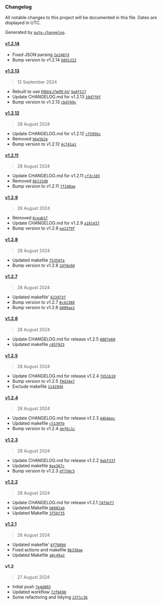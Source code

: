 ### Changelog

All notable changes to this project will be documented in this file. Dates are displayed in UTC.

Generated by [`auto-changelog`](https://github.com/CookPete/auto-changelog).

#### [v1.2.14](https://github.com/jamtur01/Weather.spoon/compare/v1.2.13...v1.2.14)

- Fixed JSON parsing [`2e2487d`](https://github.com/jamtur01/Weather.spoon/commit/2e2487df447d315e759ea9672cb4b755a5ca1639)
- Bump version to v1.2.14 [`6091222`](https://github.com/jamtur01/Weather.spoon/commit/6091222b705137556831a86282dce385cbe47439)

#### [v1.2.13](https://github.com/jamtur01/Weather.spoon/compare/v1.2.12...v1.2.13)

> 12 September 2024

- Rebuilt to use https://wttr.in/ [`9a8f517`](https://github.com/jamtur01/Weather.spoon/commit/9a8f5177c16fecf5e7dfb70d0bd03d2dadcfdcab)
- Update CHANGELOG.md for v1.2.13 [`10d7f0f`](https://github.com/jamtur01/Weather.spoon/commit/10d7f0fd1372efa86f7204f0b68b011cd5299cdf)
- Bump version to v1.2.13 [`cbd749c`](https://github.com/jamtur01/Weather.spoon/commit/cbd749c9efd2159107dfe1b390d823f47f722c1a)

#### [v1.2.12](https://github.com/jamtur01/Weather.spoon/compare/v1.2.11...v1.2.12)

> 28 August 2024

- Update CHANGELOG.md for v1.2.12 [`cf595bc`](https://github.com/jamtur01/Weather.spoon/commit/cf595bc1c38d692b84698568acbf2f42d7bf20fd)
- Removed [`b6e5b2e`](https://github.com/jamtur01/Weather.spoon/commit/b6e5b2e8e7beaad7d36a5893ed8f3a7459fe5fd6)
- Bump version to v1.2.12 [`4c741a1`](https://github.com/jamtur01/Weather.spoon/commit/4c741a1475710daba2ae87de1de62b0b127212a1)

#### [v1.2.11](https://github.com/jamtur01/Weather.spoon/compare/v1.2.9...v1.2.11)

> 28 August 2024

- Update CHANGELOG.md for v1.2.11 [`cf3c103`](https://github.com/jamtur01/Weather.spoon/commit/cf3c10397977ce4c09fd7aa298768abbc3b42b92)
- Removed [`6b115d0`](https://github.com/jamtur01/Weather.spoon/commit/6b115d0523ecb272962589652a26b0a15ca95b54)
- Bump version to v1.2.11 [`7f140ae`](https://github.com/jamtur01/Weather.spoon/commit/7f140aeed55fa14d789b0ced8634d31c530da857)

#### [v1.2.9](https://github.com/jamtur01/Weather.spoon/compare/v1.2.8...v1.2.9)

> 28 August 2024

- Removed [`6ceab1f`](https://github.com/jamtur01/Weather.spoon/commit/6ceab1f78e22c4a55653c428c5f15e0c031e39db)
- Update CHANGELOG.md for v1.2.9 [`a191437`](https://github.com/jamtur01/Weather.spoon/commit/a191437a04ce6137e1cd8ce864c56e7fa988942b)
- Bump version to v1.2.9 [`ea1379f`](https://github.com/jamtur01/Weather.spoon/commit/ea1379f6c4a9ef4a540af55c129a5bb359fe1503)

#### [v1.2.8](https://github.com/jamtur01/Weather.spoon/compare/v1.2.7...v1.2.8)

> 28 August 2024

- Updated makefile [`753597a`](https://github.com/jamtur01/Weather.spoon/commit/753597a7294abc0c64aae636e46ef2dfbe65cc65)
- Bump version to v1.2.8 [`24f8e9d`](https://github.com/jamtur01/Weather.spoon/commit/24f8e9d5dd5ca116054387f8e0d574047a299adf)

#### [v1.2.7](https://github.com/jamtur01/Weather.spoon/compare/v1.2.6...v1.2.7)

> 28 August 2024

- Updated makefile' [`623d737`](https://github.com/jamtur01/Weather.spoon/commit/623d7374ea765ec03c3ba31439558685ed6c79ad)
- Bump version to v1.2.7 [`8c42388`](https://github.com/jamtur01/Weather.spoon/commit/8c42388b72f9adce34e91d6262cf2a5f8994d79d)
- Bump version to v1.2.6 [`b009ae1`](https://github.com/jamtur01/Weather.spoon/commit/b009ae1841a758e7272c0711763ca9c6ff6936dd)

#### [v1.2.6](https://github.com/jamtur01/Weather.spoon/compare/v1.2.5...v1.2.6)

> 28 August 2024

- Update CHANGELOG.md for release v1.2.5 [`0887e60`](https://github.com/jamtur01/Weather.spoon/commit/0887e60df86feb7f9cca27c695e1b6a1bedd6e32)
- Updated makefile [`c85f925`](https://github.com/jamtur01/Weather.spoon/commit/c85f9250094f7a253c67dbb1b19dc22faf632ad5)

#### [v1.2.5](https://github.com/jamtur01/Weather.spoon/compare/v1.2.4...v1.2.5)

> 28 August 2024

- Update CHANGELOG.md for release v1.2.4 [`fd51b10`](https://github.com/jamtur01/Weather.spoon/commit/fd51b102ecf3ad1b5a951db98ff457cd99b9c747)
- Bump version to v1.2.5 [`f0d34e7`](https://github.com/jamtur01/Weather.spoon/commit/f0d34e73eefe253b28dbf390f1646467f36c8d76)
- Exclude makefile [`11429d4`](https://github.com/jamtur01/Weather.spoon/commit/11429d4251ac5f73f87cfebcd4226c8273d85991)

#### [v1.2.4](https://github.com/jamtur01/Weather.spoon/compare/v1.2.3...v1.2.4)

> 28 August 2024

- Update CHANGELOG.md for release v1.2.3 [`44b4eec`](https://github.com/jamtur01/Weather.spoon/commit/44b4eecc69e3c1c6ede92f1df30b5c57d7e2c64b)
- Updated makefile [`c51307b`](https://github.com/jamtur01/Weather.spoon/commit/c51307b8c2906dcbd76e45f3ffd31e90fd971704)
- Bump version to v1.2.4 [`def6c1c`](https://github.com/jamtur01/Weather.spoon/commit/def6c1cf294ef0b79508fd2d6fbe89d5e176067f)

#### [v1.2.3](https://github.com/jamtur01/Weather.spoon/compare/v1.2.2...v1.2.3)

> 28 August 2024

- Update CHANGELOG.md for release v1.2.2 [`9abf337`](https://github.com/jamtur01/Weather.spoon/commit/9abf3371b7c18ae1680b10967f9729b73853da38)
- Updated makefile [`9ee367c`](https://github.com/jamtur01/Weather.spoon/commit/9ee367cbcc9b0238a95ad659b26655d07aa22dcd)
- Bump version to v1.2.3 [`df750c5`](https://github.com/jamtur01/Weather.spoon/commit/df750c52e32a45b15279d43dfc9ab8dc5c04f694)

#### [v1.2.2](https://github.com/jamtur01/Weather.spoon/compare/v1.2.1...v1.2.2)

> 28 August 2024

- Update CHANGELOG.md for release v1.2.1 [`74fdef7`](https://github.com/jamtur01/Weather.spoon/commit/74fdef73a8c08d974f57844a418a2ba11c3db4c3)
- Updated Makefile [`b6082ab`](https://github.com/jamtur01/Weather.spoon/commit/b6082ab925d0ce8eeb5864e8ab5fa888aa2d1302)
- Updated Makefile [`375bf35`](https://github.com/jamtur01/Weather.spoon/commit/375bf35dd662de0e59847499004a296faf229061)

#### [v1.2.1](https://github.com/jamtur01/Weather.spoon/compare/v1.2...v1.2.1)

> 28 August 2024

- Updated makefile' [`6f7009d`](https://github.com/jamtur01/Weather.spoon/commit/6f7009d110ac6618f842178b1c5e1e8bb915fea2)
- Fixed actions and makefile [`8b338ae`](https://github.com/jamtur01/Weather.spoon/commit/8b338ae0b1cb21b575b2633e2ca890d768d82761)
- Updated Makefile [`a0c49a2`](https://github.com/jamtur01/Weather.spoon/commit/a0c49a214735f77629101c1505aeadff4dd30ae0)

#### v1.2

> 27 August 2024

- Initial push [`7e4d803`](https://github.com/jamtur01/Weather.spoon/commit/7e4d803539899019ebad7806ca87de9e73ccf4fe)
- Updated workflow [`72fb690`](https://github.com/jamtur01/Weather.spoon/commit/72fb690749b1097269bffb41271e4c801eb5a9e9)
- Some refactoring and tidying [`23f1c36`](https://github.com/jamtur01/Weather.spoon/commit/23f1c360d68f740ba385d0e38c6399d982cf06b3)
